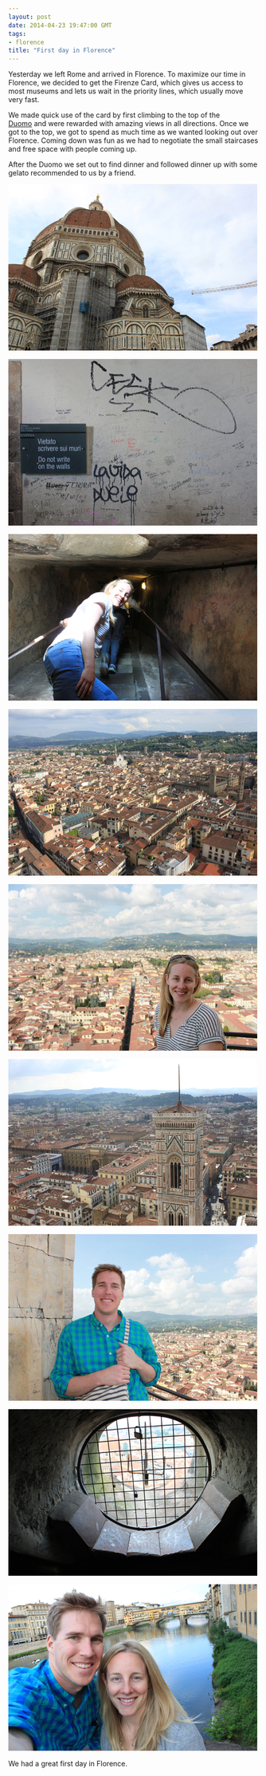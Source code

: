 ```yaml
---
layout: post
date: 2014-04-23 19:47:00 GMT
tags:
- florence
title: "First day in Florence"
---
```

<p>Yesterday we left Rome and arrived in Florence. To maximize our time in Florence, we decided to get the Firenze Card, which gives us access to most museums and lets us wait in the priority lines, which usually move very fast.&nbsp;</p>
<p>We made quick use of the card by first climbing to the top of the <a href="http://en.wikipedia.org/wiki/Florence_Cathedral">Duomo</a>&nbsp;and were rewarded with amazing views in all directions. Once we got to the top, we got to spend as much time as we wanted looking out over Florence. Coming down was fun as we had to negotiate the small staircases and free space with people coming up.</p>
<p>After the Duomo we set out to find dinner and followed dinner up with some gelato recommended to us by a friend.</p>
<p><img alt="image" src="/images/771228e60e2e3bf216b670c529cd3c6a7b5ff93c5e91a1e92482fb0d56ea44e0.jpg" /></p>
<p><img alt="image" src="/images/958ee48b7cbc4075c0f5762bc32740da1e3b2c9bcef32f195827a9980891e6af.jpg" /></p>
<p><img alt="image" src="/images/427e43f95d271e18163e8c1705774d2f6a4e7ece5c014ea43b652d6c23bcb1a5.jpg" /></p>
<p></p>
<p><img alt="image" src="/images/dd1fb1257a87aadf1c4ed88a6334468db18f364f555f4c8314688477f1543c52.jpg" /></p>
<p><img alt="image" src="/images/2e5d0fa0f5947ebd149b3f1d6d63056f503954c805e98759aa9415f0aed085a6.jpg" /></p>
<p><img alt="image" src="/images/176637633cd2692ca4ae151a77bb9115affe30e777ad57aae8028dcdba52194e.jpg" /></p>
<p><img alt="image" src="/images/f106cfb42603660f71195d7e420cbdad284cfa778cccca21a0f576a43c217d5f.jpg" /></p>
<p><img alt="image" src="/images/49d0ed7e5b35cd232dfe723ec3aab5d1bafe9b7caf7d0edc4d94d685bb6d2cf4.jpg" /></p>
<p><img alt="image" src="/images/f3e951f7cf21284b1c2dee3349ca833bb30a7d8231ddb3239f83017942fd1b79.jpg" /></p>
<p></p>
<p></p>
<p>We had a great first day in Florence.</p>
<p></p>